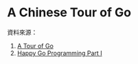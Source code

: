 A Chinese Tour of Go
===

資料來源：
1. [A Tour of Go](http://tour.golang.org/)
2. [Happy Go Programming Part I](http://www.slideshare.net/c9s/happy-gopart1)